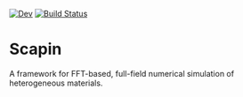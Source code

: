 [![Dev](https://img.shields.io/badge/docs-dev-blue.svg)](https://sbrisard.github.io/Scapin.jl/)
[![Build Status](https://github.com/sbrisard/Scapin.jl/workflows/CI/badge.svg)](https://github.com/sbrisard/Scapin.jl/actions)

# Scapin

A framework for FFT-based, full-field numerical simulation of heterogeneous
materials.

<!-- Local Variables: -->
<!-- fill-column: 80 -->
<!-- End: -->
